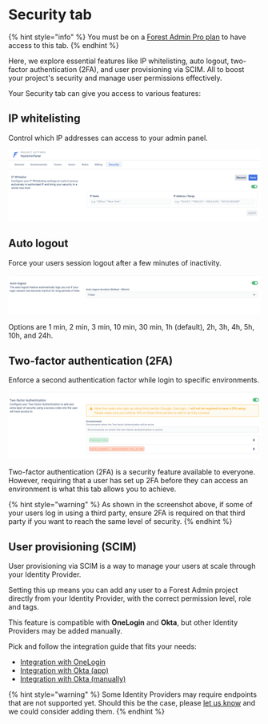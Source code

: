# Security tab

{% hint style="info" %}
You must be on a [Forest Admin Pro plan](https://www.forestadmin.com/pricing) to have access to this tab.
{% endhint %}

Here, we explore essential features like IP whitelisting, auto logout, two-factor authentication (2FA), and user provisioning via SCIM. All to boost your project's security and manage user permissions effectively.

Your Security tab can give you access to various features:

## **IP whitelisting**

Control which IP addresses can access to your admin panel.

![](<../../../.gitbook/assets/image (609).png>)

## **Auto logout**

Force your users session logout after a few minutes of inactivity.

![](<../../../.gitbook/assets/image (274).png>)

Options are 1 min, 2 min, 3 min, 10 min, 30 min, 1h (default), 2h, 3h, 4h, 5h, 10h, and 24h.

## **Two-factor authentication (2FA)**

Enforce a second authentication factor while login to specific environments.

![](<../../../.gitbook/assets/image (184).png>)

Two-factor authentication (2FA) is a security feature available to everyone. However, requiring that a user has set up 2FA before they can access an environment is what this tab allows you to achieve.

{% hint style="warning" %}
As shown in the screenshot above, if some of your users log in using a third party, ensure 2FA is required on that third party if you want to reach the same level of security.
{% endhint %}

## User provisioning (SCIM)

User provisioning via SCIM is a way to manage your users at scale through your Identity Provider.

Setting this up means you can add any user to a Forest Admin project directly from your Identity Provider, with the correct permission level, role and tags.

This feature is compatible with **OneLogin** and **Okta**, but other Identity Providers may be added manually.

Pick and follow the integration guide that fits your needs:

- [Integration with OneLogin](scim-integration-with-onelogin.md)
- [Integration with Okta (app)](scim-integration-with-okta.md)
- [Integration with Okta (manually)](manual-scim-integration-with-okta.md)

{% hint style="warning" %}
Some Identity Providers may require endpoints that are not supported yet. Should this be the case, please [let us know](https://community.forestadmin.com) and we could consider adding them.
{% endhint %}
